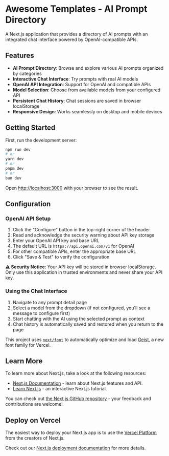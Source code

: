 # Awesome Templates - AI Prompt Directory

A Next.js application that provides a directory of AI prompts with an integrated chat interface powered by OpenAI-compatible APIs.

## Features

- **AI Prompt Directory**: Browse and explore various AI prompts organized by categories
- **Interactive Chat Interface**: Try prompts with real AI models
- **OpenAI API Integration**: Support for OpenAI and compatible APIs
- **Model Selection**: Choose from available models from your configured API
- **Persistent Chat History**: Chat sessions are saved in browser localStorage
- **Responsive Design**: Works seamlessly on desktop and mobile devices

## Getting Started

First, run the development server:

```bash
npm run dev
# or
yarn dev
# or
pnpm dev
# or
bun dev
```

Open [http://localhost:3000](http://localhost:3000) with your browser to see the result.

## Configuration

### OpenAI API Setup

1. Click the "Configure" button in the top-right corner of the header
2. Read and acknowledge the security warning about API key storage
3. Enter your OpenAI API key and base URL
4. The default URL is `https://api.openai.com/v1` for OpenAI
5. For other compatible APIs, enter the appropriate base URL
6. Click "Save & Test" to verify the configuration

**⚠️ Security Notice**: Your API key will be stored in browser localStorage. Only use this application in trusted environments and never share your API key.

### Using the Chat Interface

1. Navigate to any prompt detail page
2. Select a model from the dropdown (if not configured, you'll see a message to configure first)
3. Start chatting with the AI using the selected prompt as context
4. Chat history is automatically saved and restored when you return to the page

This project uses [`next/font`](https://nextjs.org/docs/app/building-your-application/optimizing/fonts) to automatically optimize and load [Geist](https://vercel.com/font), a new font family for Vercel.

## Learn More

To learn more about Next.js, take a look at the following resources:

- [Next.js Documentation](https://nextjs.org/docs) - learn about Next.js features and API.
- [Learn Next.js](https://nextjs.org/learn) - an interactive Next.js tutorial.

You can check out [the Next.js GitHub repository](https://github.com/vercel/next.js) - your feedback and contributions are welcome!

## Deploy on Vercel

The easiest way to deploy your Next.js app is to use the [Vercel Platform](https://vercel.com/new?utm_medium=default-template&filter=next.js&utm_source=create-next-app&utm_campaign=create-next-app-readme) from the creators of Next.js.

Check out our [Next.js deployment documentation](https://nextjs.org/docs/app/building-your-application/deploying) for more details.
